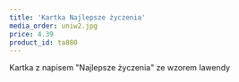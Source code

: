 ```yaml
---
title: 'Kartka Najlepsze życzenia'
media_order: uniw2.jpg
price: 4.39
product_id: ta880
---
```


Kartka z napisem "Najlepsze życzenia" ze wzorem lawendy
